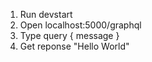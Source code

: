 1. Run devstart
2. Open localhost:5000/graphql
3. Type query { message }
4. Get reponse "Hello World"

